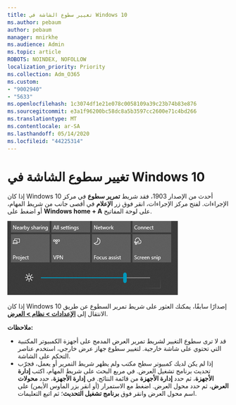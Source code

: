 ```yaml
---
title: تغيير سطوع الشاشة في Windows 10
ms.author: pebaum
author: pebaum
manager: mnirkhe
ms.audience: Admin
ms.topic: article
ROBOTS: NOINDEX, NOFOLLOW
localization_priority: Priority
ms.collection: Adm_O365
ms.custom:
- "9002940"
- "5633"
ms.openlocfilehash: 1c3074df1e21e078c0058109a39c23b74b83e876
ms.sourcegitcommit: e3a1f96200bc58dc8a5b3597cc2600e71c4bd266
ms.translationtype: MT
ms.contentlocale: ar-SA
ms.lasthandoff: 05/14/2020
ms.locfileid: "44225314"
---
```

# <a name="change-screen-brightness-in-windows-10"></a>تغيير سطوع الشاشة في Windows 10

إذا كان Windows 10 أحدث من الإصدار 1903، فقد شريط **تمرير سطوع** في مركز الإجراءات. لفتح مركز الإجراءات، انقر فوق زر **الإعلام** في أقصى جانب من شريط المهام، أو اضغط على **Windows home + A** على لوحة المفاتيح.

![شريط تمرير السطوع](media/brightness-slider.png)

إذا كان Windows 10 إصدارًا سابقًا، يمكنك العثور على شريط تمرير السطوع عن طريق الانتقال إلى **[الإعدادات > نظام > العرض](ms-settings:display?activationSource=GetHelp)**.

**ملاحظات:**

- قد لا ترى سطوع التغيير لشريط تمرير العرض المدمج على أجهزة الكمبيوتر المكتبية التي تحتوي على شاشة خارجية. لتغيير سطوع جهاز عرض خارجي، استخدم عناصر التحكم على الشاشة.
- إذا لم يكن لديك كمبيوتر سطح مكتب ولم يظهر شريط التمرير أو يعمل، فجرّب تحديث برنامج تشغيل العرض. في مربع البحث على شريط المهام، اكتب **إدارة الأجهزة**، ثم حدد **إدارة الأجهزة** من قائمة النتائج. في **إدارة الأجهزة**، حدد **محولات العرض**، ثم حدد محول العرض. اضغط مع الاستمرار (أو انقر بزر الماوس الأيمن) على اسم محول العرض وانقر فوق **برنامج تشغيل التحديث**؛ ثم اتبع التعليمات.
